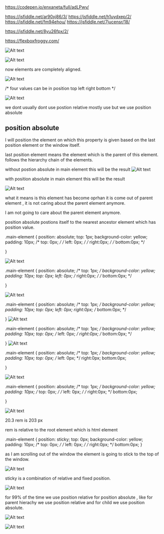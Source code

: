 
https://codepen.io/enxaneta/full/adLPwv/


https://jsfiddle.net/ar90xj86/3/
https://jsfiddle.net/h1uydxep/2/
https://jsfiddle.net/fm94ehou/
https://jsfiddle.net/7jucensr/18/



https://jsfiddle.net/8yu26fpx/2/



https://flexboxfroggy.com/


![Alt text](image.png)

![Alt text](image-1.png)

now elements are completely aligned.

![Alt text](image-2.png)

/* 
    four values can be in position 
    top left right bottom
*/

![Alt text](image-3.png)

we dont usually dont use postion relative mostly use but we use position absolute 

position absolute
---------------
I will position the element on which this property is given based on the last position element or the window itself.

last position element means the element which is the parent of this element. 
follows the hierarchy chain of the elements.

without postion absolute in main element this will be the result
![Alt text](image-4.png)

with position absolute in main element this will be the result

![Alt text](image-5.png)

what it means is this element has become oprhan 
it is come out of parent element , it is not caring about the parent element anymore.

I am not going to care about the parent element anymore.

position absolute postions itself to the nearest ancestor element which has position value.


.main-element {
  position: absolute;
  top: 1px;
  background-color: yellow;
  padding: 10px;
  /* top: 0px; */
  /* left: 0px; */
  /* right:0px; */
  /* bottom:0px; */
 
}

![Alt text](image-6.png)


.main-element {
  position: absolute;
  /* top: 1px; */
  background-color: yellow;
  padding: 10px;
  top: 0px;
  left: 0px;
  /* right:0px; */
  /* bottom:0px; */
 
}


![Alt text](image-8.png)

.main-element {
  position: absolute;
  /* top: 1px; */
  background-color: yellow;
  padding: 10px;
  top: 0px;
  left: 0px;
  right:0px;
  /* bottom:0px; */
 
}
![Alt text](image-7.png)

.main-element {
  position: absolute;
  /* top: 1px; */
  background-color: yellow;
  padding: 10px;
  top: 0px;
  /* left: 0px; */
  right:0px;
  /* bottom:0px; */
 
}
![Alt text](image-9.png)

.main-element {
  position: absolute;
  /* top: 1px; */
  background-color: yellow;
  padding: 10px;
  top: 0px;
  /* left: 0px; */
  right:0px;
  bottom:0px;
 
}

![Alt text](image-10.png)


.main-element {
  position: absolute;
  /* top: 1px; */
  background-color: yellow;
  padding: 10px;
  /* top: 0px; */
  /* left: 0px; */
  /* right:0px; */
  bottom:0px;
 
}

![Alt text](image-11.png)

20.3 rem is 203 px 

rem is relative to the root element which is html element


.main-element {
  position: sticky;
  top: 0px;
  background-color: yellow;
  padding: 10px;
  /* top: 0px; */
  /* left: 0px; */
  /* right:0px; */
  bottom:0px;
}

as I am scrolling out of the window the element is going to stick to the top of the window.

![Alt text](image-12.png)


sticky is a combination of relative and fixed position.



![Alt text](image-13.png)


for 99% of the time we use position relative for  position absolute , like for parent hierachy we use position relative and for child we use position absolute.



![Alt text](image-14.png)


![Alt text](image-15.png)